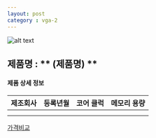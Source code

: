 ```yaml
---
layout: post
category : vga-2
---
```


![alt text]( 주소 )

## 제품명 : ** (제품명)  **

#### 제품 상세 정보


제조회사  |  등록년월  |  코어 클럭  |  메모리 용량  
--------- | ---------- | ----------- | -----------
          |            |             |              
|||


[가격비교](링크)
